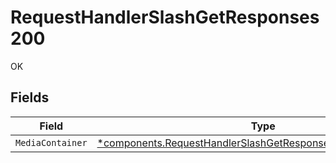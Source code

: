 # RequestHandlerSlashGetResponses200

OK


## Fields

| Field                                                                                                                                       | Type                                                                                                                                        | Required                                                                                                                                    | Description                                                                                                                                 |
| ------------------------------------------------------------------------------------------------------------------------------------------- | ------------------------------------------------------------------------------------------------------------------------------------------- | ------------------------------------------------------------------------------------------------------------------------------------------- | ------------------------------------------------------------------------------------------------------------------------------------------- |
| `MediaContainer`                                                                                                                            | [*components.RequestHandlerSlashGetResponses200MediaContainer](../../models/components/requesthandlerslashgetresponses200mediacontainer.md) | :heavy_minus_sign:                                                                                                                          | N/A                                                                                                                                         |